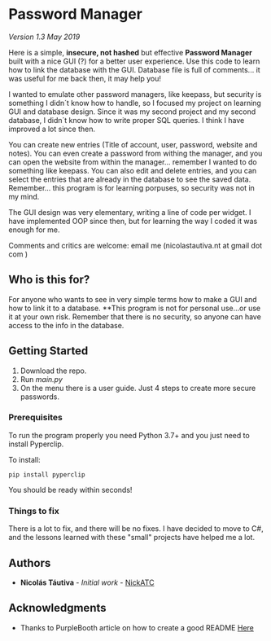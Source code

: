 # Password Manager
*Version 1.3   May 2019*

Here is a simple, **insecure, not hashed** but effective **Password Manager** built with a nice GUI (?) for a better user experience.  Use this code to learn how to link the database with the GUI.  Database file is full of comments... it was useful for me back then, it may help you!

I wanted to emulate other password managers, like keepass, but security is something I didn´t know how to handle, so I focused my project on learning GUI and database design. Since it was my second project and my second database, I didn´t know how to write proper SQL queries.  I think I have improved a lot since then.

You can create new entries (Title of account, user, password, website and notes).  You can even create a password from withing the manager, and you can open the website from within the manager... remember I wanted to do something like keepass.  You can also edit and delete entries, and you can select the entries that are already in the database to see the saved data.  Remember... this program is for learning porpuses, so security was not in my mind.

The GUI design was very elementary, writing a line of code per widget.  I have implemented OOP since then, but for learning the way I coded it was enough for me.

Comments and critics are welcome: email me (nicolastautiva.nt      at     gmail dot  com )

## Who is this for?
For anyone who wants to see in very simple terms how to make a GUI and how to link it to a database.
**This program is not for personal use...or use it at your own risk.  Remember that there is no security, so anyone can have access to the info in the database.

## Getting Started

1.  Download the repo.
2.  Run *main.py*
3.  On the menu there is a user guide.  Just 4 steps to create more secure passwords.

### Prerequisites

To run the program properly you need Python 3.7+ and you just need to install Pyperclip.

To install:
```
pip install pyperclip
```

You should be ready within seconds!

### Things to fix
There is a lot to fix, and there will be no fixes.  I have decided to move to C#, and the lessons learned with these "small" projects have helped me a lot.

## Authors

* **Nicolás Táutiva** - *Initial work* - [NickATC](https://github.com/NickATC)

## Acknowledgments

* Thanks to PurpleBooth article on how to create a good README [Here](https://gist.githubusercontent.com/PurpleBooth/109311bb0361f32d87a2/raw/824da51d0763e6855c338cc8107b2ff890e7dd43/README-Template.md) 
